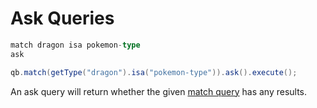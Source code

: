 # Ask Queries

```sql
match dragon isa pokemon-type
ask
```
```java
qb.match(getType("dragon").isa("pokemon-type")).ask().execute();
```

An ask query will return whether the given [match query](match-query.md) has
any results.
